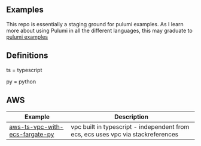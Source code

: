 ## Examples

This repo is essentially a staging ground for pulumi examples. As I learn more about using Pulumi in all the different languages, 
this may graduate to [pulumi examples](https://github.com/pulumi/examples)

## Definitions
ts = typescript

py = python

## AWS
Example   | Description |
--------- | ----------- |
[aws-ts-vpc-with-ecs-fargate-py](aws-ts-vpc-with-ecs-fargate-py)| vpc built in typescript - independent from ecs, ecs uses vpc via stackreferences